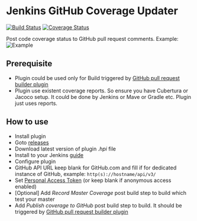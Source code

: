 # Jenkins GitHub Coverage Updater

[![Build Status](https://travis-ci.org/terma/jenkins-github-coverage-updater.svg?branch=master)](https://travis-ci.org/terma/jenkins-github-coverage-updater)
[![Coverage Status](https://coveralls.io/repos/github/terma/jenkins-github-coverage-updater/badge.svg?branch=master)](https://coveralls.io/github/terma/jenkins-github-coverage-updater?branch=master)



Post code coverage status to GitHub pull request comments. Example:
![Example](https://raw.githubusercontent.com/terma/jenkins-github-coverage-updater/master/screenshot.png)

## Prerequisite

* Plugin could be used only for Build triggered by [GitHub pull request builder plugin](https://wiki.jenkins-ci.org/display/JENKINS/GitHub+pull+request+builder+plugin)
* Plugin use existent coverage reports. So ensure you have Cubertura or Jacoco setup. It could be done by Jenkins or Mave or Gradle etc. Plugin just uses reports.

## How to use

* Install plugin
 * Goto [releases](https://github.com/terma/jenkins-github-coverage-updater/releases)
 * Download latest version of plugin *.hpi* file
 * Install to your Jenkins [guide](https://wiki.jenkins-ci.org/display/JENKINS/Plugins)
* Configure plugin
 * GitHub API URL keep blank for GitHub.com and fill if for dedicated instance of GitHub, example: ```http(s)://hostname/api/v3/```
 * Set [Personal Access Token](https://github.com/blog/1509-personal-api-tokens) (or keep blank if anonymous access enabled)
* [Optional] Add *Record Master Coverage* post build step to build which test your master
* Add *Publish coverage to GitHub* post build step to build. It should be triggered by [GitHub pull request builder plugin](https://wiki.jenkins-ci.org/display/JENKINS/GitHub+pull+request+builder+plugin)
